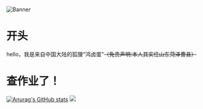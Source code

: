 ![Banner]( 
https://coscdn.htmlpage.cn/user-upload-images/9158/1742565085460.png
)

# 开头

hello，我是来自中国大陆的狐狸“鸿卤蛋”~~（免责声明:本人其实住山东菏泽曹县）~~

# 查作业了！

[![Anurag's GitHub stats](https://github-readme-stats.vercel.app/api?username=xia865)](https://github.com/xia865/github-readme-stats)
![](https://github-readme-stats.vercel.app/api/top-langs/?username=xia865&theme=gotham&hide_border=true&include_all_commits=true&count_private=false&layout=compact)

